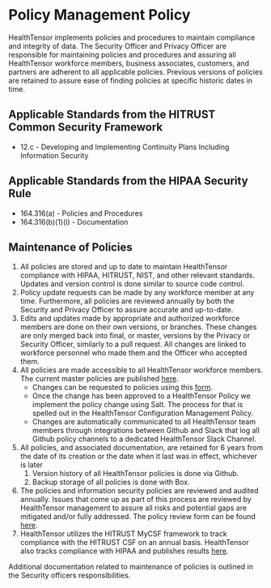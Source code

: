 # Policy Management Policy

HealthTensor implements policies and procedures to maintain compliance and integrity of data. The Security Officer and Privacy Officer are responsible for maintaining policies and procedures and assuring all HealthTensor workforce members, business associates, customers, and partners are adherent to all applicable policies. Previous versions of policies are retained to assure ease of finding policies at specific historic dates in time.

## Applicable Standards from the HITRUST Common Security Framework

* 12.c - Developing and Implementing Continuity Plans Including Information Security

## Applicable Standards from the HIPAA Security Rule

* 164.316(a) - Policies and Procedures
* 164.316(b)(1)(i) - Documentation

## Maintenance of Policies

1. All policies are stored and up to date to maintain HealthTensor compliance with HIPAA, HITRUST, NIST, and other relevant standards. Updates and version control is done similar to source code control.
2. Policy update requests can be made by any workforce member at any time. Furthermore, all policies are reviewed annually by both the Security and Privacy Officer to assure accurate and up-to-date.
3. Edits and updates made by appropriate and authorized workforce members are done on their own versions, or branches. These changes are only merged back into final, or master, versions by the Privacy or Security Officer, similarly to a pull request. All changes are linked to workforce personnel who made them and the Officer who accepted them.
4. All policies are made accessible to all HealthTensor workforce members. The current master policies are published [here](https://healthtensor.com/policy/).
	* Changes can be requested to policies using this [form](https://docs.google.com/a/catalyze.io/forms/d/1sJ_8DcbbW8i2i85pqXU7JrjHLFYBhFj_TP5uAG4QFZE/viewform).
	* Once the change has been approved to a HealthTensor Policy we implement the policy change using Salt. The process for that is spelled out in the HealthTensor Configuration Management Policy.
	* Changes are automatically communicated to all HealthTensor team members through integrations between Github and Slack that log all Github policy channels to a dedicated HealthTensor Slack Channel.
5. All policies, and associated documentation, are retained for 6 years from the date of its creation or the date when it last was in effect, whichever is later
	1. Version history of all HealthTensor policies is done via Github.
	2. Backup storage of all policies is done with Box.
6. The policies and information security policies are reviewed and audited annually. Issues that come up as part of this process are reviewed by HealthTensor management to assure all risks and potential gaps are mitigated and/or fully addressed. The policy review form can be found [here](https://docs.google.com/a/catalyze.io/forms/d/1kuyIYA-Z-tmRdfMwrVMl59BujIy9y1dyjMSd8_Wy760/viewform).
7. HealthTensor utilizes the HITRUST MyCSF framework to track compliance with the HITRUST CSF on an annual basis. HealthTensor also tracks compliance with HIPAA and publishes results [here](https://catalyze.io/hipaa/).

Additional documentation related to maintenance of policies is outlined in the Security officers responsibilities.
